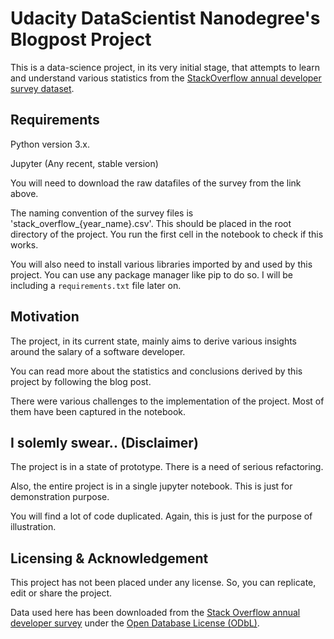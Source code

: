 # Udacity DataScientist Nanodegree's Blogpost Project
This is a data-science project, in its very initial stage, that attempts to learn and understand various statistics from the [StackOverflow annual developer survey dataset](https://insights.stackoverflow.com/survey).

## Requirements
Python version 3.x.

Jupyter (Any recent, stable version)

You will need to download the raw datafiles of the survey from the link above.

The naming convention of the survey files is 'stack_overflow_{year_name}.csv'. This should be placed in the root directory of the project. You run the first cell in the notebook to check if this works.

You will also need to install various libraries imported by and used by this project. You can use any package manager like pip to do so. I will be including a `requirements.txt` file later on.

## Motivation
The project, in its current state, mainly aims to derive various insights around the salary of a software developer.

You can read more about the statistics and conclusions derived by this project by following the blog post.

There were various challenges to the implementation of the project. Most of them have been captured in the notebook.

## I solemly swear.. (Disclaimer)
The project is in a state of prototype. There is a need of serious refactoring. 

Also, the entire project is in a single jupyter notebook. This is just for demonstration purpose.

You will find a lot of code duplicated. Again, this is just for the purpose of illustration.

## Licensing & Acknowledgement
This project has not been placed under any license. So, you can replicate, edit or share the project.

Data used here has been downloaded from the [Stack Overflow annual developer survey](https://insights.stackoverflow.com/survey) under the [Open Database License (ODbL)](http://opendatacommons.org/licenses/odbl/1.0/).

